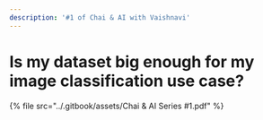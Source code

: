 ```yaml
---
description: '#1 of Chai & AI with Vaishnavi'
---
```


# Is my dataset big enough for my image classification use case?



{% file src="../.gitbook/assets/Chai & AI Series #1.pdf" %}

